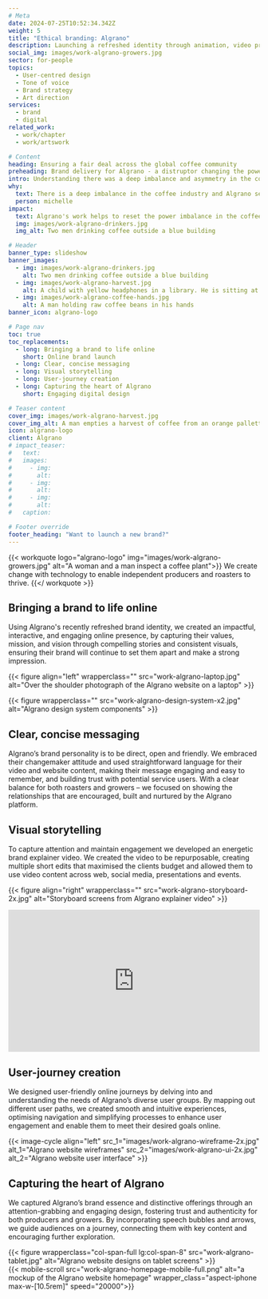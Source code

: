 ```yaml
---
# Meta
date: 2024-07-25T10:52:34.342Z
weight: 5
title: "Ethical branding: Algrano"
description: Launching a refreshed identity through animation, video production and tone of voice
social_img: images/work-algrano-growers.jpg
sector: for-people
topics:
  - User-centred design
  - Tone of voice
  - Brand strategy
  - Art direction
services:
  - brand
  - digital
related_work:
  - work/chapter
  - work/artswork

# Content
heading: Ensuring a fair deal across the global coffee community
preheading: Brand delivery for Algrano - a distruptor changing the power dynamics in the coffee industry.
intro: Understanding there was a deep imbalance and asymmetry in the coffee industry, Algrano’s founders sought to disrupt the monopolised industry structure by using online tools, trusted partnerships, price transparency, and shipping management to put roasters in direct touch with the producers growing coffee at source. 
why:
  text: There is a deep imbalance in the coffee industry and Algrano seeks to disrupt that. Putting roasters in direct contact with the producers growing coffee at source and ensuring fair and equitable business for everyone.
  person: michelle
impact:
  text: Algrano's work helps to reset the power imbalance in the coffee industry, connecting producers directly to roasters. Our work has helped them to better tell their story and encourage more independents to join their movement.
  img: images/work-algrano-drinkers.jpg
  img_alt: Two men drinking coffee outside a blue building

# Header
banner_type: slideshow
banner_images: 
  - img: images/work-algrano-drinkers.jpg
    alt: Two men drinking coffee outside a blue building
  - img: images/work-algrano-harvest.jpg
    alt: A child with yellow headphones in a library. He is sitting at an open laptop and smiling
  - img: images/work-algrano-coffee-hands.jpg
    alt: A man holding raw coffee beans in his hands
banner_icon: algrano-logo

# Page nav
toc: true
toc_replacements:
  - long: Bringing a brand to life online
    short: Online brand launch
  - long: Clear, concise messaging
  - long: Visual storytelling
  - long: User-journey creation
  - long: Capturing the heart of Algrano
    short: Engaging digital design

# Teaser content
cover_img: images/work-algrano-harvest.jpg
cover_img_alt: A man empties a harvest of coffee from an orange pallette box into a machine
icon: algrano-logo
client: Algrano
# impact_teaser:
#   text: 
#   images:
#     - img: 
#       alt: 
#     - img: 
#       alt: 
#     - img: 
#       alt: 
#   caption: 

# Footer override
footer_heading: "Want to launch a new brand?"
---
```


{{< workquote logo="algrano-logo" img="images/work-algrano-growers.jpg" alt="A woman and a man inspect a coffee plant">}}
We create change with technology to enable independent producers and roasters to thrive.
{{</ workquote >}}


<!-- Text left -->
<div class="w-full grid grid-cols-12 gap-x-2.5 gap-y-6 lg:gap-6 xl:gap-8">
  <div class="prose col-span-full lg:col-span-8">

  ## Bringing a brand to life online

  Using Algrano's recently refreshed brand identity, we created an impactful, interactive, and engaging online presence, by capturing their values, mission, and vision through compelling stories and consistent visuals, ensuring their brand will continue to set them apart and make a strong impression.

  </div>
</div>

{{< figure align="left" wrapperclass="" src="work-algrano-laptop.jpg" alt="Over the shoulder photograph of the Algrano website on a laptop" >}}

{{< figure wrapperclass="" src="work-algrano-design-system-x2.jpg" alt="Algrano design system components" >}}



<!-- Text right -->
<div class="w-full grid grid-cols-12 gap-x-2.5 gap-y-6 lg:gap-6 xl:gap-8">
  <div class="prose col-span-full lg:col-span-8 lg:col-start-5">

  ## Clear, concise messaging

  Algrano’s brand personality is to be direct, open and friendly. We embraced their changemaker attitude and used straightforward language for their video and website content, making their message engaging and easy to remember, and building trust with potential service users. With a clear balance for both roasters and growers – we focused on showing the relationships that are encouraged, built and nurtured by the Algrano platform. 

  ## Visual storytelling

  To capture attention and maintain engagement we developed an energetic brand explainer video. We created the video to be repurposable, creating multiple short edits that maximised the clients budget and allowed them to use video content across web, social media, presentations and events.

  </div>
</div>

{{< figure align="right" wrapperclass="" src="work-algrano-storyboard-2x.jpg" alt="Storyboard screens from Algrano explainer video" >}}

<div style="padding:56.25% 0 0 0;position:relative;"><iframe src="https://player.vimeo.com/video/961065909?h=9721d21e6f&title=0&byline=0&portrait=0" style="position:absolute;top:0;left:0;width:100%;height:100%;" frameborder="0" allow="autoplay; fullscreen; picture-in-picture" allowfullscreen></iframe></div><script src="https://player.vimeo.com/api/player.js"></script>


<!-- Text left -->
<div class="w-full grid grid-cols-12 gap-x-2.5 gap-y-6 lg:gap-6 xl:gap-8">
  <div class="prose col-span-full lg:col-span-8">

  ## User-journey creation

  We designed user-friendly online journeys by delving into and understanding the needs of Algrano’s diverse user groups. By mapping out different user paths, we created smooth and intuitive experiences, optimising navigation and simplifying processes to enhance user engagement and enable them to meet their desired goals online.
  </div>
</div>

{{< image-cycle
  align="left"
  src_1="images/work-algrano-wireframe-2x.jpg"
  alt_1="Algrano website wireframes"
  src_2="images/work-algrano-ui-2x.jpg"
  alt_2="Algrano website user interface" >}}

<!-- Text right -->
<div class="w-full grid grid-cols-12 gap-x-2.5 gap-y-6 lg:gap-6 xl:gap-8">
  <div class="prose col-span-full lg:col-span-8 lg:col-start-5">

  ## Capturing the heart of Algrano

  We captured Algrano’s brand essence and distinctive offerings through an attention-grabbing and engaging design, fostering trust and authenticity for both producers and growers. By incorporating speech bubbles and arrows, we guide audiences on a journey, connecting them with key content and encouraging further exploration.

  </div>
</div>

<div class="w-full grid grid-cols-12 gap-x-2.5 gap-y-6 lg:gap-6 xl:gap-8">
  {{< figure wrapperclass="col-span-full lg:col-span-8" src="work-algrano-tablet.jpg" alt="Algrano website designs on tablet screens" >}}
  <div class="col-span-full lg:col-span-4">
  {{< mobile-scroll src="work-algrano-homepage-mobile-full.png" alt="a mockup of the Algrano website homepage" wrapper_class="aspect-iphone max-w-[10.5rem]" speed="20000">}}
  </div>
</div>

